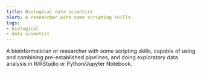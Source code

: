 ```yaml
---
title: Biological data scientist
blurb: A researcher with some scripting skills.
tags:
- biological
- data scientist
---
```

A bioinformatician or researcher with some scripting skills, capable
of using and combining pre-established pipelines, and doing
exploratory data analysis in R/RStudio or Python/Jupyter Notebook.